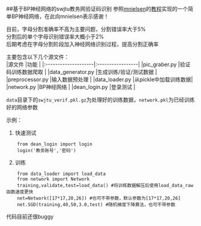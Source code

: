##基于BP神经网络的swjtu教务网验证码识别
[](bp.png)
参照[mnielsen](https://github.com/mnielsen)的[教程](http://neuralnetworksanddeeplearning.com/)实现的一个简单BP神经网络，在此向mnielsen表示感谢！

目前，字母分割准确率不高为主要问题，分割错误率大于5%  
分割后的单个字母识别错误率大概小于2%  
后期考虑在字母分割阶段加入神经网络识别过程，提高分割正确率  
  
 主要包含以下几个源文件：  
 |源文件               |功能                |
 |:--------------------|:-----------------|
 |pic_graber.py       |验证码训练数据爬取     |
 |data_generator.py   |生成训练/验证/测试数据 |
 |preprocessor.py     |输入数据预处理        |
 |data_loader.py      |从pickle中加载训练数据|
 |network.py          |BP神经网络           |
 |dean_login.py       |登录测试             |

`data`目录下的`swjtu_verif.pkl.gz`为处理好的训练数据，`network.pkl`为已经训练好的网络参数  
 
示例：
1. 快速测试
```
	from dean_login import login
	login('教务账号','密码')
```
2. 训练  
```
	from data_loader import load_data
	from network import Network
	training,validate,test=load_data() #将训练数据解压后使用load_data_raw函数速度更快
	net=Network([17*17,20,26]) #也可不带参数，默认参数为[17*17,20,26]
	net.SGD(training,40,50,3.0,test) #随机梯度下降算法，也可不带参数
```


代码目前还很buggy

